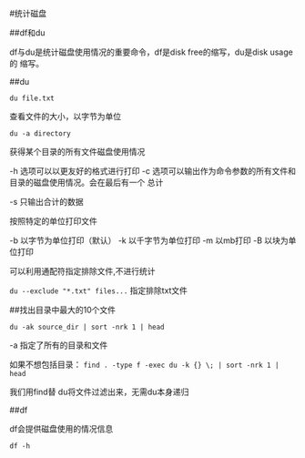 #统计磁盘

##df和du

df与du是统计磁盘使用情况的重要命令，df是disk free的缩写，du是disk usage的
缩写。

##du

`du file.txt`

查看文件的大小，以字节为单位

`du -a directory`

获得某个目录的所有文件磁盘使用情况

-h 选项可以以更友好的格式进行打印
-c 选项可以输出作为命令参数的所有文件和目录的磁盘使用情况。会在最后有一个
总计

-s 只输出合计的数据

按照特定的单位打印文件

-b 以字节为单位打印（默认）
-k 以千字节为单位打印
-m 以mb打印
-B 以块为单位打印

可以利用通配符指定排除文件,不进行统计

`du --exclude "*.txt" files...` 指定排除txt文件

##找出目录中最大的10个文件

`du -ak source_dir | sort -nrk 1 | head`

-a 指定了所有的目录和文件

如果不想包括目录：
`find . -type f -exec du -k {} \; | sort -nrk 1 | head`

我们用find替 du将文件过滤出来，无需du本身递归

##df

df会提供磁盘使用的情况信息

`df -h`


